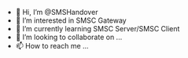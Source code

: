 - 👋 Hi, I’m @SMSHandover
- 👀 I’m interested in SMSC Gateway
- 🌱 I’m currently learning SMSC Server/SMSC Client
- 💞️ I’m looking to collaborate on ...
- 📫 How to reach me ...

<!---
SMSHandover/SMSHandover is a ✨ special ✨ repository because its `README.md` (this file) appears on your GitHub profile.
You can click the Preview link to take a look at your changes.
--->
